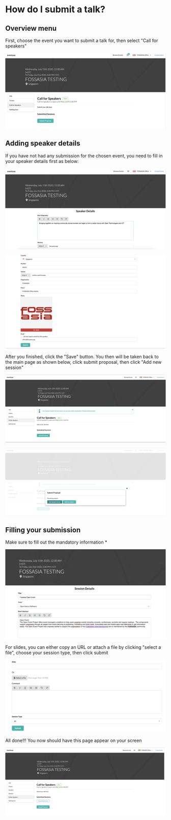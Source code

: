 
# How do I submit a talk? 

## Overview menu

First, choose the event you want to submit a talk for, then select "Call for speakers"


![Overview page](/event-setup/images/How-to-submit-your-talk-main-page.png)


## Adding speaker details 


If you have not had any submission for the chosen event, you need to fill in your speaker details first as below: 


![Overview page](/event-setup/images/Speaker-details-1.png)


![Overview page](/event-setup/images/Speaker-details-2.png)

After you finished, click the "Save" button. You then will be taken back to the main page as shown below, click submit proposal, then click "Add new session"


![Overview page](/event-setup/images/Submit-proposal-overview.png)


![Overview page](/event-setup/images/Add-new-session-button.png)


## Filling your submission


Make sure to fill out the mandatory information * 


![Overview page](/event-setup/images/Session-details-1.png)


For slides, you can either copy an URL or attach a file by clicking "select a file", choose your session type, then click submit


![Overview page](/event-setup/images/Session-details-2.png)


All done!!! You now should have this page appear on your screen


![Overview page](/event-setup/images/Confirmed-submission-page.png)


